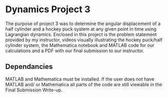 # Dynamics Project 3
The purpose of project 3 was to determine the angular displacement of a half cylinder and a hockey puck system at any given point in time using Lagrangian dynamics. Enclosed in this project is the problem statement provided by my instructor, videos visually illustrating the hockey puck/half cylinder system, the Mathematica notebook and MATLAB code for our calculations and a PDF with our final submission to our instructor.
## Dependancies
MATLAB and Mathematica must be installed. If the user does not have MATLAB and/ or Mathematica all parts of the code are still viewable in the Final Submission Write-up.
